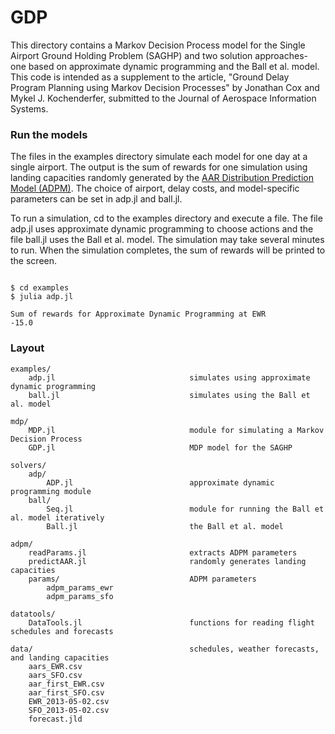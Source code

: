 # GDP

This directory contains a Markov Decision Process model for the Single Airport Ground Holding Problem (SAGHP) and two solution approaches- one based on approximate dynamic programming and the Ball et al. model. This code is intended as a supplement to the article, "Ground Delay Program Planning using Markov Decision Processes" by Jonathan Cox and Mykel J. Kochenderfer, submitted to the Journal of Aerospace Information Systems.

### Run the models
The files in the examples directory simulate each model for one day at a single airport. The output is the sum of rewards for one simulation using landing capacities randomly generated by the [AAR Distribution Prediction Model (ADPM)](https://github.com/sisl/ADPM). The choice of airport, delay costs, and model-specific parameters can be set in adp.jl and ball.jl.

To run a simulation, cd to the examples directory and execute a file. The file adp.jl uses approximate dynamic programming to choose actions and the file ball.jl uses the Ball et al. model. The simulation may take several minutes to run. When the simulation completes, the sum of rewards will be printed to the screen.

```

$ cd examples
$ julia adp.jl

Sum of rewards for Approximate Dynamic Programming at EWR
-15.0

```

### Layout

```
examples/
    adp.jl                              simulates using approximate dynamic programming 
    ball.jl                             simulates using the Ball et al. model
    
mdp/
    MDP.jl                              module for simulating a Markov Decision Process
    GDP.jl                              MDP model for the SAGHP

solvers/
    adp/
        ADP.jl                          approximate dynamic programming module
    ball/
        Seq.jl                          module for running the Ball et al. model iteratively
        Ball.jl                         the Ball et al. model

adpm/
    readParams.jl                       extracts ADPM parameters 
    predictAAR.jl                       randomly generates landing capacities
    params/                             ADPM parameters
        adpm_params_ewr
        adpm_params_sfo

datatools/
    DataTools.jl                        functions for reading flight schedules and forecasts

data/                                   schedules, weather forecasts, and landing capacities
    aars_EWR.csv                        
    aars_SFO.csv                       
    aar_first_EWR.csv                 
    aar_first_SFO.csv                
    EWR_2013-05-02.csv                 
    SFO_2013-05-02.csv                
    forecast.jld                     

```

